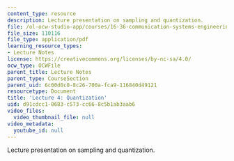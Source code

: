 ```yaml
---
content_type: resource
description: Lecture presentation on sampling and quantization.
file: /ol-ocw-studio-app/courses/16-36-communication-systems-engineering-spring-2009/d91cdcc10683c573cc668c5b1ab3aab6_MIT16_36s09_lec04.pdf
file_size: 110116
file_type: application/pdf
learning_resource_types:
- Lecture Notes
license: https://creativecommons.org/licenses/by-nc-sa/4.0/
ocw_type: OCWFile
parent_title: Lecture Notes
parent_type: CourseSection
parent_uid: 6c00d0c0-8c26-700a-fca9-116840d49121
resourcetype: Document
title: 'Lecture 4: Quantization'
uid: d91cdcc1-0683-c573-cc66-8c5b1ab3aab6
video_files:
  video_thumbnail_file: null
video_metadata:
  youtube_id: null
---
```

Lecture presentation on sampling and quantization.